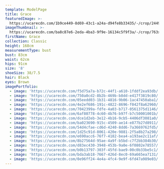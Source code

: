 ```yaml
---
template: ModelPage
title: Grace
featuredImage: >-
  https://ucarecdn.com/1b9ce449-8d69-43c1-a24a-d94fe8b33435/-/crop/2449x1159/0,173/-/preview/
imageThumbnail: >-
  https://ucarecdn.com/ba8c87e6-2eda-4ba3-9f9e-16134c5f9f3a/-/crop/763x1050/404,316/-/preview/
firstName: Grace
collection: Classic
height: 168cm
measurementType: bust
bust: 83cm
waist: 62cm
hips: 91cm
size: '8'
shoeSize: 38/7.5
hair: Black
eyes: Brown
imagePortfolio:
  - image: 'https://ucarecdn.com/f5d75a7a-b72c-44f1-a610-1fddf2ea93db/'
  - image: 'https://ucarecdn.com/750a0cd2-8b2b-469b-b8dd-e417f3819c80/'
  - image: 'https://ucarecdn.com/05eedd03-1b31-4816-9b06-1ac47450aba1/'
  - image: 'https://ucarecdn.com/4e2ef686-191c-4822-8696-f042f8a62960/'
  - image: 'https://ucarecdn.com/7042399a-fdfe-4a03-b717-0561375d1146/'
  - image: 'https://ucarecdn.com/6af80778-4c60-4b76-b97f-b7c50001001b/'
  - image: 'https://ucarecdn.com/dce1d2eb-3e12-4b16-9cb5-4406df3081a0/'
  - image: 'https://ucarecdn.com/ba023690-915c-4509-ae14-e877b27d8911/'
  - image: 'https://ucarecdn.com/54d4cfae-cd6d-4240-8dd6-7a3669762fd5/'
  - image: 'https://ucarecdn.com/1d25c91d-8061-420e-9881-2f5a8b27a298/'
  - image: 'https://ucarecdn.com/e690acc6-76f7-4182-bea4-a193ae2c11af/'
  - image: 'https://ucarecdn.com/8b27564d-95ae-4a9f-b5bd-c7f2bb384b30/'
  - image: 'https://ucarecdn.com/d83ec430-3948-453b-9a0e-6f0802e78557/'
  - image: 'https://ucarecdn.com/b0b13797-303f-45fd-bae9-00c0b33be5c1/'
  - image: 'https://ucarecdn.com/bda3ab18-7667-426d-8ec0-69a665ea7131/'
  - image: 'https://ucarecdn.com/0e96ff24-4e4a-4fc4-9e9f-6fd47a989e03/'
---
```


